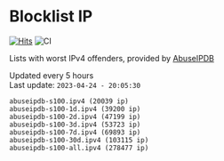# Blocklist IP

[![Hits](https://hits.seeyoufarm.com/api/count/incr/badge.svg?url=https%3A%2F%2Fgithub.com%2Fborestad%2Fblocklist-ip%2F&count_bg=%2379C83D&title_bg=%23555555&icon=&icon_color=%23E7E7E7&title=hits&edge_flat=false)](https://hits.seeyoufarm.com)  ![CI](https://img.shields.io/github/workflow/status/borestad/blocklist-ip/CI?style=flat-square)

Lists with worst IPv4 offenders, provided by [AbuseIPDB](https://www.abuseipdb.com/)

<!-- FOOTER-PLACEHOLDER -->
Updated every 5 hours<br>
Last update: `2023-04-24 - 20:05:30`
```
abuseipdb-s100.ipv4 (20039 ip)
abuseipdb-s100-1d.ipv4 (39200 ip)
abuseipdb-s100-2d.ipv4 (47199 ip)
abuseipdb-s100-3d.ipv4 (53723 ip)
abuseipdb-s100-7d.ipv4 (69893 ip)
abuseipdb-s100-30d.ipv4 (103115 ip)
abuseipdb-s100-all.ipv4 (278477 ip)
```
